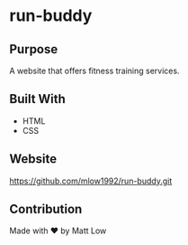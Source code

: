 # run-buddy

## Purpose
A website that offers fitness training services.

## Built With
* HTML
* CSS

## Website
https://github.com/mlow1992/run-buddy.git

## Contribution
Made with ❤️ by Matt Low
